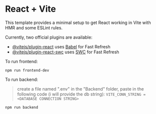 # React + Vite

This template provides a minimal setup to get React working in Vite with HMR and some ESLint rules.

Currently, two official plugins are available:

- [@vitejs/plugin-react](https://github.com/vitejs/vite-plugin-react/blob/main/packages/plugin-react/README.md) uses [Babel](https://babeljs.io/) for Fast Refresh
- [@vitejs/plugin-react-swc](https://github.com/vitejs/vite-plugin-react-swc) uses [SWC](https://swc.rs/) for Fast Refresh



To run frontend:

```
npm run frontend-dev
```

To run backend:
> create a file named ".env" in the "Backend" folder, paste in the following code (i will provide the db string):
>  `VITE_CONN_STRING = <DATABASE CONNECTION STRING>`

```
npm run backend
```
